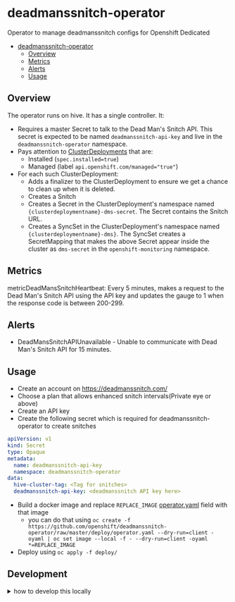 # deadmanssnitch-operator

Operator to manage deadmanssnitch configs for Openshift Dedicated

- [deadmanssnitch-operator](#deadmanssnitch-operator)
  - [Overview](#overview)
  - [Metrics](#metrics)
  - [Alerts](#alerts)
  - [Usage](#usage)

## Overview

The operator runs on hive. It has a single controller. It:
- Requires a master Secret to talk to the Dead Man's Snitch API.
  This secret is expected to be named `deadmanssnitch-api-key` and live in the `deadmanssnitch-operator` namespace.
- Pays attention to [ClusterDeployments](https://github.com/openshift/hive/blob/master/config/crds/hive.openshift.io_clusterdeployments.yaml) that are:
  - Installed (`spec.installed=true`)
  - Managed (label `api.openshift.com/managed="true"`)
- For each such ClusterDeployment:
  - Adds a finalizer to the ClusterDeployment to ensure we get a chance to clean up when it is deleted.
  - Creates a Snitch
  - Creates a Secret in the ClusterDeployment's namespace named `{clusterdeploymentname}-dms-secret`.
    The Secret contains the Snitch URL.
  - Creates a SyncSet in the ClusterDeployment's namespace named `{clusterdeploymentname}-dms}`.
    The SyncSet creates a SecretMapping that makes the above Secret appear inside the cluster as `dms-secret` in the `openshift-monitoring` namespace.

## Metrics

metricDeadMansSnitchHeartbeat: Every 5 minutes, makes a request to the Dead Man's Snitch API using the API key and updates the gauge to 1 when the response code is between 200-299.

## Alerts

- DeadMansSnitchAPIUnavailable - Unable to communicate with Dead Man's Snitch API for 15 minutes.

## Usage

- Create an account on https://deadmanssnitch.com/
- Choose a plan that allows enhanced snitch intervals(Private eye or above)
- Create an API key
- Create the following secret which is required for deadmanssnitch-operator to create snitches

```yaml
apiVersion: v1
kind: Secret
type: Opaque
metadata:
  name: deadmanssnitch-api-key
  namespace: deadmanssnitch-operator
data:
  hive-cluster-tag: <Tag for snitches>
  deadmanssnitch-api-key: <deadmanssnitch API key here>
```

- Build a docker image and replace `REPLACE_IMAGE` [operator.yaml](deploy/operator.yaml) field with that image
  - you can do that using `oc create -f https://github.com/openshift/deadmanssnitch-operator/raw/master/deploy/operator.yaml --dry-run=client -oyaml | oc set image --local -f - --dry-run=client -oyaml *=REPLACE_IMAGE`
- Deploy using `oc apply -f deploy/`

## Development

<details>
  <summary> how to develop this locally</summary>
    <p>

### Set up local OpenShift cluster

Methods include:
- [MiniShift](https://github.com/minishift/minishift)
- [Code Ready Containers](https://developers.redhat.com/products/codeready-containers/overview)
- [Integration OpenShift Cluster Manager](https://qaprodauth.cloud.redhat.com/openshift/?env=integration)

### Deploy dependencies

[Hive](https://github.com/openshift/hive/) CRDs need to be installed on the cluster.

Clone [hive repo](https://github.com/openshift/hive/) and run

```terminal
$ git clone https://github.com/openshift/hive.git
$ oc apply -f hive/config/crds
```

Install the `DeadMansSnitchIntegration` CRD, create the operator namespace and other operator dependencies:

```terminal
$ oc apply -f deploy/crds/deadmanssnitch.managed.openshift.io_deadmanssnitchintegrations_crd.yaml
$ oc new-project deadmanssnitch-operator
$ oc apply -f deploy/role.yaml
$ oc apply -f deploy/service_account.yaml
$ oc apply -f deploy/role_binding.yaml
```

Create a secret which will contain the DeadMansSnitch API Key and Hive Cluster Tag.

You will require an API Key signed up to a DeadMansSnitch plan that allows for enhanced snitch intervals (the "Private Eye" plan). You can alternatively test the `deadmanssnitch-oeprator` by signing up to the free tier DeadMansSnitch plan (limited to 1 snitch), but doing so will require you to customize the snitch interval from `15_minute` to `hourly`. This can be performed in [deadmanssnitchintegration_controller.go](pkg/controller/deadmanssnitchintegration/deadmanssnitchintegration_controller.go)

Adjust the example below and apply the file with `oc apply -f <file>`. Note that the values for `hive-cluster-tag` and `deadmanssnitch-api-key` need to be base64 encoded. This can be performed using `echo -n <text> | base64`.

```yaml
apiVersion: v1
kind: Secret
type: Opaque
metadata:
  name: deadmanssnitch-api-key
  namespace: deadmanssnitch-operator
data:
  hive-cluster-tag: <value>
  deadmanssnitch-api-key: <value>
```

### Define a DeadMansSnitchIntegration

Create a `DeadMansSnitchIntegration` CR which will be used to identify clusters to apply DMS to.

The example below will target `clusterdeployment`s that have a `api.openshift.com/test` label set to `"true"`. Apply it using `oc apply -f <file>`.

```yaml
apiVersion: deadmanssnitch.managed.openshift.io/v1alpha1
kind: DeadmansSnitchIntegration
metadata:
  finalizers:
  - dms.managed.openshift.io/deadmanssnitch-osd
  name: test-dmsi
  namespace: deadmanssnitch-operator
spec:
  clusterDeploymentSelector:
    matchExpressions:
    - key: api.openshift.com/test
      operator: In
      values:
      - "true"
  dmsAPIKeySecretRef:
    name: deadmanssnitch-api-key
    namespace: deadmanssnitch-operator
  snitchNamePostFix: "test"
  tags:
  - test
  targetSecretRef:
    name: dms-secret-test
    namespace: openshift-monitoring
```

### Run the operator

```terminal
$ export OPERATOR_NAME=deadmanssnitch-operator
$ go run main.go
```

### Create Clusterdeployment

You can create a dummy ClusterDeployment by copying a real one from an active hive

```terminal
real-hive$ oc get cd -n <namespace> <cdname> -o yaml > /tmp/fake-clusterdeployment.yaml

...

$ oc create namespace fake-cluster-namespace
$ oc apply -f /tmp/fake-clusterdeployment.yaml
```

`deadmanssnitch-operator` doesn't start reconciling clusters until the `clusterdeployment`'s `spec.installed` is set to `true`. If present, set `spec.installed` to true.

```terminal
$ oc edit clusterdeployment fake-cluster -n fake-cluster-namespace
```

Ensure that the ClusterDeployment is labelled with the label from your `DMSI`'s `clusterDeploymentSelector` clause.

Using the example from earlier:
```terminal
$ oc label clusterdeployment -n <namespace> <cdname> api.openshift.com/test=true
```

### Delete ClusterDeployment

To trigger `deadmanssnitch-operator` to remove the service in DeadMansSnitch, you can either delete the `clusterdeployment` or remove the `clusterDeploymentSelector` label:

```terminal
$ oc delete clusterdeployment fake-cluster -n fake-cluster-namespace
```

If deleting the `clusterdeployment`, you may need to remove dangling finalizers from the `clusterdeployment` object.

```terminal
$ oc edit clusterdeployment fake-cluster -n fake-cluster-namespace
```

</p>
</details>
